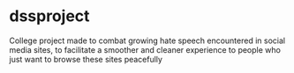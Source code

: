 # dssproject
College project made to combat growing hate speech encountered in social media sites, to facilitate a smoother and cleaner experience to people who just want to browse these sites peacefully
